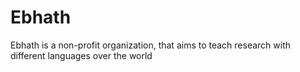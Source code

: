 # Ebhath
Ebhath is a non-profit organization, that aims to teach research with different languages over the world
